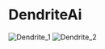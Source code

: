 # DendriteAi

![Dendrite_1](https://github.com/iamprathameshdhas/DendriteAi/assets/126050846/647b4f38-ebca-4b43-bf00-a599ebc09187)
![Dendrite_2](https://github.com/iamprathameshdhas/DendriteAi/assets/126050846/9e2d8b3b-d808-4dfd-8e57-b0985a37afc8)
